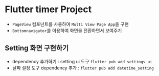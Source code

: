 # Flutter timer Project

- `PageView` 컴포넌트를 사용하여 `Multi View Page App`을 구현
- `Bottomnavigator`를 이용하여 화면을 전환하면서 보여주기

## Setting 화면 구현하기

- dependency 추가하기 : setting ui 도구 `flutter pub add settings_ui`
- 날짜 설정 도구 dependency 추가 : `flutter pub add datetime_setting`
